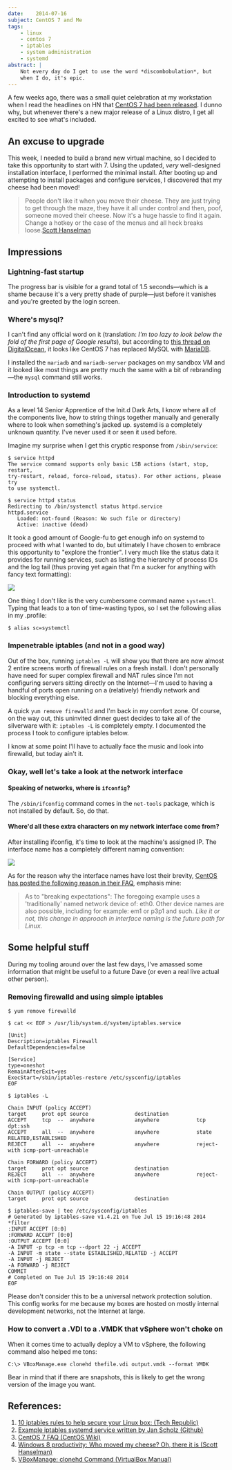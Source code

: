 ```yaml
---
date:    2014-07-16
subject: CentOS 7 and Me
tags:
    - linux
    - centos 7
    - iptables
    - system administration
    - systemd
abstract: |
    Not every day do I get to use the word *discombobulation*, but
    when I do, it's epic.
---
```


A few weeks ago, there was a small quiet celebration at my workstation when I read the headlines on HN that [CentOS 7 had been released](http://wiki.centos.org/Manuals/ReleaseNotes/CentOS7).  I dunno why, but whenever there's a new major release of a Linux distro, I get all excited to see what's included.


## An excuse to upgrade

This week, I needed to build a brand new virtual machine, so I decided to take this opportunity to start with 7.  Using the updated, *very* well-designed installation interface, I performed the minimal install.  After booting up and attempting to install packages and configure services, I discovered that my cheese had been moved!

> People don't like it when you move their cheese. They are just trying to get through the maze, they have it all under control and then, poof, someone moved their cheese. Now it's a huge hassle to find it again. Change a hotkey or the case of the menus and all heck breaks loose.<span class="quoth">[Scott Hanselman](http://www.hanselman.com/blog/Windows8ProductivityWhoMovedMyCheeseOhThereItIs.aspx)</span>


## Impressions


### Lightning-fast startup

The progress bar is visible for a grand total of 1.5 seconds&mdash;which is a shame because it's a very pretty shade of purple&mdash;just before it vanishes and you're greeted by the login screen.


### Where's mysql?

I can't find any official word on it (translation: *I'm too lazy to look below the fold of the first page of Google results*), but according to [this thread on DigitalOcean](https://www.digitalocean.com/community/questions/can-t-install-mysql-on-centos-7), it looks like CentOS 7 has replaced MySQL with [MariaDB](https://mariadb.org).

I installed the `mariadb` and `mariadb-server` packages on my sandbox VM and it looked like most things are pretty much the same with a bit of rebranding&mdash;the `mysql` command still works.


### Introduction to systemd

As a level 14 Senior Apprentice of the Init.d Dark Arts, I know where all of the components live, how to string things together manually and generally where to look when something's jacked up.  systemd is a completely unknown quantity.  I've never used it or seen it used before.

Imagine my surprise when I get this cryptic response from `/sbin/service`:

    $ service httpd
    The service command supports only basic LSB actions (start, stop, restart,
    try-restart, reload, force-reload, status). For other actions, please try
    to use systemctl.

    $ service httpd status
    Redirecting to /bin/systemctl status httpd.service
    httpd.service
       Loaded: not-found (Reason: No such file or directory)
       Active: inactive (dead)

It took a good amount of Google-fu to get enough info on systemd to proceed with what I wanted to do, but ultimately I have chosen to embrace this opportunity to "explore the frontier".  I very much like the status data it provides for running services, such as listing the hierarchy of process IDs and the log tail (thus proving yet again that I'm a sucker for anything with fancy text formatting):

<img src="/writing/attachments/systemd_status.png" class="figure center" />

One thing I don't like is the very cumbersome command name `systemctl`.  Typing that leads to a ton of time-wasting typos, so I set the following alias in my .profile:

    $ alias sc=systemctl


### Impenetrable iptables (and not in a good way)

Out of the box, running `iptables -L` will show you that there are now almost 2 entire screens worth of firewall rules on a fresh install.  I don't personally have need for super complex firewall and NAT rules since I'm not configuring servers sitting directly on the Internet&mdash;I'm used to having a handful of ports open running on a (relatively) friendly network and blocking everything else.

A quick `yum remove firewalld` and I'm back in my comfort zone.  Of course, on the way out, this uninvited dinner guest decides to take all of the silverware with it: `iptables -L` is completely empty.  I documented the process I took to configure iptables below.

I know at some point I'll have to actually face the music and look into firewalld, but today ain't it.


### Okay, well let's take a look at the network interface

#### Speaking of networks, where is `ifconfig`?

The `/sbin/ifconfig` command comes in the `net-tools` package, which is not installed by default.  So, do that.


#### Where'd all these extra characters on my network interface come from?

After installing ifconfig, it's time to look at the machine's assigned IP.  The interface name has a completely different naming convention:

<img src="/writing/attachments/ifconfig_interface_name.png" class="figure center" />

As for the reason why the interface names have lost their brevity, [CentOS has posted the following reason in their FAQ](http://wiki.centos.org/FAQ/CentOS7#head-62d45421abea0220e3038796e3dd5315906fa493), emphasis mine:

> As to "breaking expectations": The foregoing example uses a 'traditionally' named network device of: eth0.  Other device names are also possible, including for example: em1 or p3p1 and such. *Like it or not, this change in approach in interface naming is the future path for Linux.*



## Some helpful stuff

During my tooling around over the last few days, I've amassed some information that might be useful to a future Dave (or even a real live actual other person).

### Removing firewalld and using simple iptables

    $ yum remove firewalld

    $ cat << EOF > /usr/lib/system.d/system/iptables.service

    [Unit]
    Description=iptables Firewall
    DefaultDependencies=false

    [Service]
    type=oneshot
    RemainAfterExit=yes
    ExecStart=/sbin/iptables-restore /etc/sysconfig/iptables
    EOF

    $ iptables -L

    Chain INPUT (policy ACCEPT)
    target     prot opt source               destination
    ACCEPT     tcp  --  anywhere             anywhere            tcp dpt:ssh
    ACCEPT     all  --  anywhere             anywhere            state RELATED,ESTABLISHED
    REJECT     all  --  anywhere             anywhere            reject-with icmp-port-unreachable

    Chain FORWARD (policy ACCEPT)
    target     prot opt source               destination
    REJECT     all  --  anywhere             anywhere            reject-with icmp-port-unreachable

    Chain OUTPUT (policy ACCEPT)
    target     prot opt source               destination

    $ iptables-save | tee /etc/sysconfig/iptables
    # Generated by iptables-save v1.4.21 on Tue Jul 15 19:16:48 2014
    *filter
    :INPUT ACCEPT [0:0]
    :FORWARD ACCEPT [0:0]
    :OUTPUT ACCEPT [0:0]
    -A INPUT -p tcp -m tcp --dport 22 -j ACCEPT
    -A INPUT -m state --state ESTABLISHED,RELATED -j ACCEPT
    -A INPUT -j REJECT
    -A FORWARD -j REJECT
    COMMIT
    # Completed on Tue Jul 15 19:16:48 2014
    EOF

Please don't consider this to be a universal network protection solution.  This config works for me because my boxes are hosted on mostly internal development networks, not the Internet at large.


### How to convert a .VDI to a .VMDK that vSphere won't choke on

When it comes time to actually deploy a VM to vSphere, the following command also helped me tons:

    C:\> VBoxManage.exe clonehd thefile.vdi output.vmdk --format VMDK

Bear in mind that if there are snapshots, this is likely to get the wrong version of the image you want.


## References:

1. [10 iptables rules to help secure your Linux box: (Tech Republic)](http://www.techrepublic.com/blog/10-things/10-iptables-rules-to-help-secure-your-linux-box/)
2. [Example iptables systemd service written by Jan Scholz (Github)](https://github.com/vonSchlotzkow/systemd-gentoo-units/blob/master/sys-apps/systemd-units/files/services-desktop/iptables.service)
3. [CentOS 7 FAQ (CentOS Wiki)](http://wiki.centos.org/FAQ/CentOS7#head-62d45421abea0220e3038796e3dd5315906fa493)
4. [Windows 8 productivity: Who moved my cheese? Oh, there it is (Scott Hanselman)](http://www.hanselman.com/blog/Windows8ProductivityWhoMovedMyCheeseOhThereItIs.aspx)
5. [VBoxManage: clonehd Command (VirtualBox Manual)](https://www.virtualbox.org/manual/ch08.html#vboxmanage-clonevdi)
